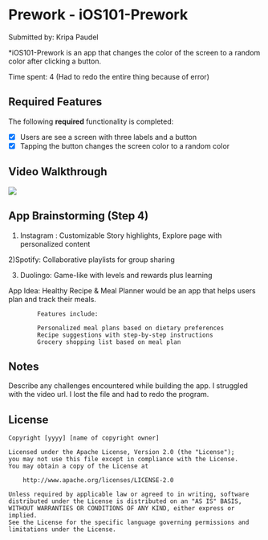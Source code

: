 # Prework - iOS101-Prework

Submitted by: Kripa Paudel

*iOS101-Prework is an app that changes the color of the screen to a random color after clicking a button.

Time spent: 4 (Had to redo the entire thing because of error)

## Required Features

The following **required** functionality is completed:

- [x] Users are see a screen with three labels and a button
- [x] Tapping the button changes the screen color to a random color
 
## Video Walkthrough


![](https://i.imgur.com/e04Zl0o.gif)


## App Brainstorming (Step 4)

1) Instagram : Customizable Story highlights, Explore page with personalized content

2)Spotify: Collaborative playlists for group sharing

3) Duolingo: Game-like with levels and rewards plus learning

App Idea: Healthy Recipe & Meal Planner would be an app that helps users plan and track their             meals. 

            Features include:

            Personalized meal plans based on dietary preferences
            Recipe suggestions with step-by-step instructions
            Grocery shopping list based on meal plan


## Notes

Describe any challenges encountered while building the app.
I struggled with the video url. I lost the file and had to redo the program. 

## License

    Copyright [yyyy] [name of copyright owner]

    Licensed under the Apache License, Version 2.0 (the "License");
    you may not use this file except in compliance with the License.
    You may obtain a copy of the License at

        http://www.apache.org/licenses/LICENSE-2.0

    Unless required by applicable law or agreed to in writing, software
    distributed under the License is distributed on an "AS IS" BASIS,
    WITHOUT WARRANTIES OR CONDITIONS OF ANY KIND, either express or implied.
    See the License for the specific language governing permissions and
    limitations under the License.
